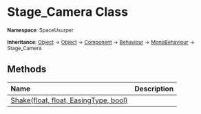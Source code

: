 # Stage_Camera Class

<small>**Namespace**: SpaceUsurper</small>

<small>**Inheritance**: [Object](https://docs.microsoft.com/en-us/dotnet/api/system.object?view=netframework-4.5) → [Object](https://docs.unity3d.com/ScriptReference/Object.html) → [Component](https://docs.unity3d.com/ScriptReference/Component.html) → [Behaviour](https://docs.unity3d.com/ScriptReference/Behaviour.html) → [MonoBehaviour](https://docs.unity3d.com/ScriptReference/MonoBehaviour.html) → Stage_Camera</small>

## Methods

<div markdown="1" class="member-table">

| Name | Description |
| :--- | ----------- |
| [Shake(float, float, EasingType, bool)](Stage_Camera/Shake.md) |  | 

</div>

